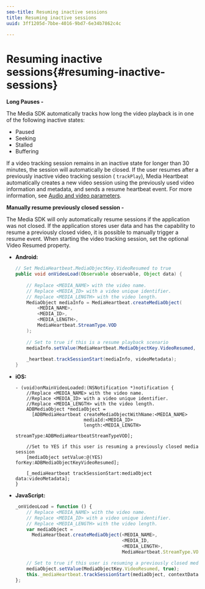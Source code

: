 ```yaml
---
seo-title: Resuming inactive sessions
title: Resuming inactive sessions
uuid: 3ff1205d-7bbe-4016-9bd7-6e34b7862c4c

---
```


# Resuming inactive sessions{#resuming-inactive-sessions}

**Long Pauses -**

The Media SDK automatically tracks how long the video playback is in one of the following inactive states:

* Paused
* Seeking
* Stalled
* Buffering

If a video tracking session remains in an inactive state for longer than 30 minutes, the session will automatically be closed. If the user resumes after a previously inactive video tracking session ( `trackPlay`), Media Heartbeat automatically creates a new video session using the previously used video information and metadata, and sends a resume heartbeat event. For more information, see [Audio and video parameters](../../metrics-and-metadata/audio-video-parameters.md).

**Manually resume previously closed session -**

The Media SDK will only automatically resume sessions if the application was not closed. If the application stores user data and has the capability to resume a previously closed video, it is possible to manually trigger a resume event. When starting the video tracking session, set the optional Video Resumed property.

* **Android:** 

  ```java
  // Set MediaHeartbeat.MediaObjectKey.VideoResumed to true 
  public void onVideoLoad(Observable observable, Object data) { 
   
      // Replace <MEDIA_NAME> with the video name. 
      // Replace <MEDIA_ID> with a video unique identifier. 
      // Replace <MEDIA_LENGTH> with the video length.  
      MediaObject mediaInfo = MediaHeartbeat.createMediaObject(  
          <MEDIA_NAME>,  
          <MEDIA_ID>,  
          <MEDIA_LENGTH>,  
          MediaHeartbeat.StreamType.VOD 
      ); 
       
      // Set to true if this is a resume playback scenario 
      mediaInfo.setValue(MediaHeartbeat.MediaObjectKey.VideoResumed, true);
       
      _heartbeat.trackSessionStart(mediaInfo, videoMetadata); 
  }
  ```

* **iOS:** 

  ```
  - (void)onMainVideoLoaded:(NSNotification *)notification { 
      //Replace <MEDIA_NAME> with the video name. 
      //Replace <MEDIA_ID> with a video unique identifier. 
      //Replace <MEDIA_LENGTH> with the video length.     
      ADBMediaObject *mediaObject =  
        [ADBMediaHeartbeat createMediaObjectWithName:<MEDIA_NAME> 
                           mediaId:<MEDIA_ID> 
                           length:<MEDIA_LENGTH> 
                           streamType:ADBMediaHeartbeatStreamTypeVOD]; 
   
      //Set to YES if this user is resuming a previously closed media session 
      [mediaObject setValue:@(YES) forKey:ADBMediaObjectKeyVideoResumed];
   
      [_mediaHeartbeat trackSessionStart:mediaObject data:videoMetadata]; 
  } 
  
  ```

* **JavaScript:** 

  ```js
  _onVideoLoad = function () { 
      // Replace <MEDIA_NAME> with the video name. 
      // Replace <MEDIA_ID> with a video unique identifier. 
      // Replace <MEDIA_LENGTH> with the video length.  
      var mediaObject =  
        MediaHeartbeat.createMediaObject(<MEDIA_NAME>,  
                                         <MEDIA_ID,  
                                         <MEDIA_LENGTH>,  
                                         MediaHeartbeat.StreamType.VOD);

      // Set to true if this user is resuming a previously closed media session 
      mediaObject.setValue(MediaObjectKey.VideoResumed, true); 
      this._mediaHeartbeat.trackSessionStart(mediaObject, contextData); 
  };
  ```

